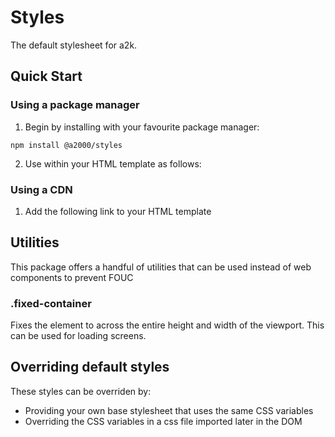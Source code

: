 # Styles

The default stylesheet for a2k.

## Quick Start

### Using a package manager

1. Begin by installing with your favourite package manager:

`npm install @a2000/styles`

2. Use within your HTML template as follows:

<html lang="en-GB">
  <head>
    <link rel="stylesheet" href="./node_modules/@a2000/styles/a2k-styles.css" />
  <body>
  </body>
</html>

### Using a CDN

1. Add the following link to your HTML template

<html lang="en-GB">
  <head>
    <link rel="stylesheet" href="https://unpkg.com/@a2000/styles/a2k-styles.css" />
  <body>
  </body>
</html>

## Utilities

This package offers a handful of utilities that can be used instead of web components to prevent FOUC

### .fixed-container

Fixes the element to across the entire height and width of the viewport. This can be used for loading screens.

## Overriding default styles

These styles can be overriden by:

- Providing your own base stylesheet that uses the same CSS variables
- Overriding the CSS variables in a css file imported later in the DOM
